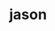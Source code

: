 # jason

<script data-jsd-embedded data-key="2c648392-b950-46ea-8c61-49fd42f1e673" data-base-url="https://jsd-widget.atlassian.com" src="https://jsd-widget.atlassian.com/assets/embed.js"></script>
